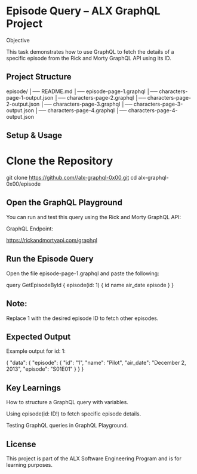 # Episode Query – ALX GraphQL Project
Objective

This task demonstrates how to use GraphQL to fetch the details of a specific episode from the Rick and Morty GraphQL API using its ID.

## Project Structure
episode/ │── README.md │── episode-page-1.graphql │── characters-page-1-output.json │── characters-page-2.graphql │── characters-page-2-output.json │── characters-page-3.graphql │── characters-page-3-output.json │── characters-page-4.graphql │── characters-page-4-output.json

## Setup & Usage
# Clone the Repository
git clone https://github.com//alx-graphql-0x00.git cd alx-graphql-0x00/episode

## Open the GraphQL Playground
You can run and test this query using the Rick and Morty GraphQL API:

GraphQL Endpoint:

https://rickandmortyapi.com/graphql

## Run the Episode Query
Open the file episode-page-1.graphql and paste the following:

query GetEpisodeById { episode(id: 1) { id name air_date episode } }

## Note:
Replace 1 with the desired episode ID to fetch other episodes.

## Expected Output
Example output for id: 1:

{ "data": { "episode": { "id": "1", "name": "Pilot", "air_date": "December 2, 2013", "episode": "S01E01" } } }

## Key Learnings
How to structure a GraphQL query with variables.

Using episode(id: ID!) to fetch specific episode details.

Testing GraphQL queries in GraphQL Playground.

## License
This project is part of the ALX Software Engineering Program and is for learning purposes.
